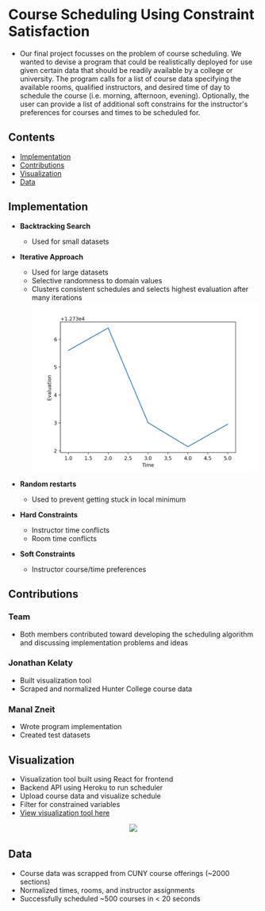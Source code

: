 # Course Scheduling Using Constraint Satisfaction

- Our final project focusses on the problem of course scheduling. We wanted to devise a program that could be realistically deployed for use given certain data that should be readily available by a college or university. The program calls for a list of course data specifying the available rooms, qualified instructors, and desired time of day to schedule the course (i.e. morning, afternoon, evening). Optionally, the user can provide a list of additional soft constrains for the instructor's preferences for courses and times to be scheduled for.

## Contents

- [Implementation](#implementation)
- [Contributions](#contributions)
- [Visualization](#visualization)
- [Data](#data)

## Implementation

- **Backtracking Search**
    - Used for small datasets

- **Iterative Approach**
    - Used for large datasets
    - Selective randomness to domain values
    - Clusters consistent schedules and selects highest evaluation after many iterations
    ![](img/graph.png)

- **Random restarts**
    - Used to prevent getting stuck in local minimum

- **Hard Constraints**
    - Instructor time conflicts
    - Room time conflicts

- **Soft Constraints**
    - Instructor course/time preferences

## Contributions

### Team
- Both members contributed toward developing the scheduling algorithm and discussing implementation problems and ideas

### Jonathan Kelaty
- Built visualization tool
- Scraped and normalized Hunter College course data

### Manal Zneit
- Wrote program implementation
- Created test datasets

## Visualization
- Visualization tool built using React for frontend
- Backend API using Heroku to run scheduler
- Upload course data and visualize schedule
- Filter for constrained variables
- <a href="https://jkelaty.github.io/course-scheduling/" target="_blank">View visualization tool here</a>

<div align="center">
    <img src="img/visualization.gif">
</div>

## Data
- Course data was scrapped from CUNY course offerings (~2000 sections)
- Normalized times, rooms, and instructor assignments
- Successfully scheduled ~500 courses in < 20 seconds
